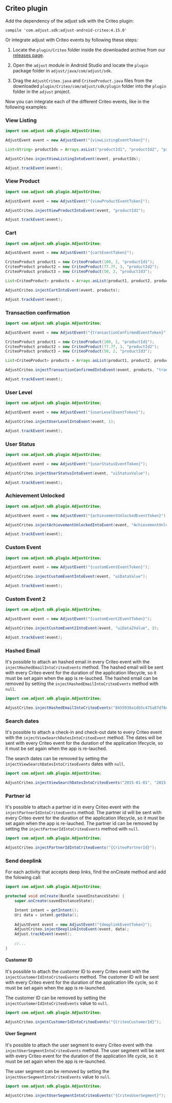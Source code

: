 ## Criteo plugin

Add the dependency of the adjust sdk with the Criteo plugin:

```
compile 'com.adjust.sdk:adjust-android-criteo:4.15.0'
```

Or integrate adjust with Criteo events by following these steps:

1. Locate the `plugin/Criteo` folder inside the downloaded archive from our
   [releases page](https://github.com/adjust/android_sdk/releases).

2. Open the `adjust` module in Android Studio and locate the
   `plugin` package folder in `adjust/java/com/adjust/sdk`.

3. Drag the `AdjustCriteo.java` and `CriteoProduct.java` files from the
   downloaded `plugin/Criteo/com/adjust/sdk/plugin` folder into the `plugin` folder in the `adjust` project.

Now you can integrate each of the different Criteo events, like in the
following examples:

### View Listing

```java
import com.adjust.sdk.plugin.AdjustCriteo;

AdjustEvent event = new AdjustEvent("{viewListingEventToken}");

List<String> productIds = Arrays.asList("productId1", "productId2", "productId3");

AdjustCriteo.injectViewListingIntoEvent(event, productIds);

Adjust.trackEvent(event);
```

### View Product

```java
import com.adjust.sdk.plugin.AdjustCriteo;

AdjustEvent event = new AdjustEvent("{viewProductEventToken}");

AdjustCriteo.injectViewProductIntoEvent(event, "productId1");

Adjust.trackEvent(event);
```

### Cart

```java
import com.adjust.sdk.plugin.AdjustCriteo;

AdjustEvent event = new AdjustEvent("{cartEventToken}");

CriteoProduct product1 = new CriteoProduct(100, 1, "productId1");
CriteoProduct product2 = new CriteoProduct(77.7f, 3, "productId2");
CriteoProduct product3 = new CriteoProduct(50, 2, "productId3");

List<CriteoProduct> products = Arrays.asList(product1, product2, product3);

AdjustCriteo.injectCartIntoEvent(event, products);

Adjust.trackEvent(event);
```

### Transaction confirmation

```java
import com.adjust.sdk.plugin.AdjustCriteo;

AdjustEvent event = new AdjustEvent("{transactionConfirmedEventToken}");

CriteoProduct product1 = new CriteoProduct(100, 1, "productId1");
CriteoProduct product2 = new CriteoProduct(77.7f, 3, "productId2");
CriteoProduct product3 = new CriteoProduct(50, 2, "productId3");

List<CriteoProduct> products = Arrays.asList(product1, product2, product3);

AdjustCriteo.injectTransactionConfirmedIntoEvent(event, products, "transactionId", "newCustomerId");

Adjust.trackEvent(event);
```

### User Level

```java
import com.adjust.sdk.plugin.AdjustCriteo;

AdjustEvent event = new AdjustEvent("{userLevelEventToken}");

AdjustCriteo.injectUserLevelIntoEvent(event, 1);

Adjust.trackEvent(event);
```

### User Status

```java
import com.adjust.sdk.plugin.AdjustCriteo;

AdjustEvent event = new AdjustEvent("{userStatusEventToken}");

AdjustCriteo.injectUserStatusIntoEvent(event, "uiStatusValue");

Adjust.trackEvent(event);
```

### Achievement Unlocked

```java
import com.adjust.sdk.plugin.AdjustCriteo;

AdjustEvent event = new AdjustEvent("{achievementUnlockedEventToken}");

AdjustCriteo.injectAchievementUnlockedIntoEvent(event, "AchievementUnlocked");

Adjust.trackEvent(event);
```

### Custom Event

```java
import com.adjust.sdk.plugin.AdjustCriteo;

AdjustEvent event = new AdjustEvent("{customEventEventToken}");

AdjustCriteo.injectCustomEventIntoEvent(event, "uiDataValue");

Adjust.trackEvent(event);
```

### Custom Event 2

```java
import com.adjust.sdk.plugin.AdjustCriteo;

AdjustEvent event = new AdjustEvent("{customEvent2EventToken}");

AdjustCriteo.injectCustomEvent2IntoEvent(event, "uiData2Value", 3);

Adjust.trackEvent(event);
```

### Hashed Email

It's possible to attach an hashed email in every Criteo event with the `injectHashedEmailIntoCriteoEvents` method.
The hashed email will be sent with every Criteo event for the duration of the application lifecycle,
so it must be set again when the app is re-lauched.
The hashed email can be removed by setting the `injectHashedEmailIntoCriteoEvents` method with `null`.

```java
import com.adjust.sdk.plugin.AdjustCriteo;

AdjustCriteo.injectHashedEmailIntoCriteoEvents("8455938a1db5c475a87d76edacb6284e");
```

### Search dates

It's possible to attach a check-in and check-out date to every Criteo event with the `injectViewSearchDatesIntoCriteoEvent` method. The dates will be sent with every Criteo event for the duration of the application lifecycle, so it must be set again when the app is re-lauched.

The search dates can be removed by setting the `injectViewSearchDatesIntoCriteoEvents` dates with `null`.

```java
import com.adjust.sdk.plugin.AdjustCriteo;

AdjustCriteo.injectViewSearchDatesIntoCriteoEvents("2015-01-01", "2015-01-07");
```

### Partner id

It's possible to attach a partner id in every Criteo event with the `injectPartnerIdIntoCriteoEvents` method.
The partner id will be sent with every Criteo event for the duration of the application lifecycle,
so it must be set again when the app is re-lauched.
The partner id can be removed by setting the `injectPartnerIdIntoCriteoEvents` method with `null`.

```java
import com.adjust.sdk.plugin.AdjustCriteo;

AdjustCriteo.injectPartnerIdIntoCriteoEvents("{CriteoPartnerId}");
```

### Send deeplink

For each activity that accepts deep links, find the onCreate method and add the folowing call:

```java
import com.adjust.sdk.plugin.AdjustCriteo;

protected void onCreate(Bundle savedInstanceState) {
    super.onCreate(savedInstanceState);

    Intent intent = getIntent();
    Uri data = intent.getData();
    
    AdjustEvent event = new AdjustEvent("{deeplinkEventToken}");
    AdjustCriteo.injectDeeplinkIntoEvent(event, data);
    Adjust.trackEvent(event);
    
    //...
}
```

#### Customer ID

It's possible to attach the customer ID to every Criteo event with the `injectCustomerIdIntoCriteoEvents` method. The customer ID will be sent with every Criteo event for the duration of the application life cycle, so it must be set again when the app is re-launched.

The customer ID can be removed by setting the `injectCustomerIdIntoCriteoEvents` value to `null`.

```java
import com.adjust.sdk.plugin.AdjustCriteo;

AdjustCriteo.injectCustomerIdIntoCriteoEvents("{CriteoCustomerId}");
```

#### User Segment

It's possible to attach the user segment to every Criteo event with the `injectUserSegmentIntoCriteoEvents` method. The user segment will be sent with every Criteo event for the duration of the application life cycle, so it must be set again when the app is re-launched.

The user segment can be removed by setting the `injectUserSegmentIntoCriteoEvents` value to `null`.

```java
import com.adjust.sdk.plugin.AdjustCriteo;

AdjustCriteo.injectUserSegmentIntoCriteoEvents("{CriteoUserSegment}");
```
